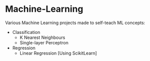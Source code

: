 # Machine-Learning
Various Machine Learning projects made to self-teach ML concepts:
<ul>
  <li> Classification
    <ul>
      <li> K Nearest Neighbours
      <li> Single-layer Perceptron
    </ul>
  <li> Regression
    <ul>
      <li> Linear Regression [Using ScikitLearn]
    </ul>       
</ul>
